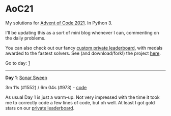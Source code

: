 # AoC21

My solutions for [Advent of Code 2021](https://adventofcode.com/2021). In Python 3.

I'll be updating this as a sort of mini blog whenever I can, commenting on the daily problems.

You can also check out our fancy [custom private leaderboard](https://meithan.net/AoC21/), with medals awarded to the fastest solvers. See (and download/fork!) the project [here](https://github.com/meithan/AoCBoard).

Go to day: [1](#day1)

---

**Day 1**: [Sonar Sweep](https://adventofcode.com/2020/day/1)<a name="day1"></a>

3m 11s (#1552) / 6m 04s (#973) - [code](https://github.com/meithan/AoC20/blob/main/solutions/day01/day01.py)

As usual Day 1 is just a warm-up. Not very impressed with the time it took me to correctly code a few lines of code, but oh well. At least I got gold stars on our [private leaderboard](https://meithan.net/AoC21/).
